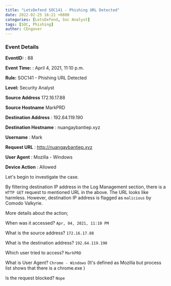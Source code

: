 ```yaml
---
title: "LetsDefend SOC141 - Phishing URL Detected"
date: 2022-02-25 16:21 +0800
categories: [LetsDefend, Soc Analyst]
tags: [SOC, Phishing]
author: CEngover
---
```


### Event Details

**EventID:** : 88

**Event Time:** : April 4, 2021, 11:10 p.m.

**Rule:**  SOC141 - Phishing URL Detected

**Level:** Security Analyst

**Source Address** 172.16.17.88

**Source Hostname** MarkPRD

**Destination Address** : 192.64.119.190

**Destination Hostname** : nuangaybantiep.xyz

**Username** : Mark

**Request URL** : http://nuangaybantiep.xyz

**User Agent** : Mozilla - Windows

**Device Action** : Allowed

Let's begin to investigate the case. 

By filtering destination IP address in the Log Management section, there is a `HTTP GET` request to mentioned URL in the above. The URL looks like harmless. However, destination IP address is flagged as `malicious` by Comodo Valkyrie.

More details about the action;

When was it accessed?
`Apr, 04, 2021, 11:10 PM`

What is the source address?
`172.16.17.88`

What is the destination address?
`192.64.119.190`

Which user tried to access?
`MarkPRD`

What is User Agent?
`Chrome - Windows` (It's defined as Mozilla but process list shows that there is a chrome.exe )

Is the request blocked?
`Nope`
